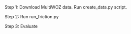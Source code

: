 Step 1: Download MultiWOZ data. Run create_data.py script.

Step 2: Run run_friction.py

Step 3: Evaluate